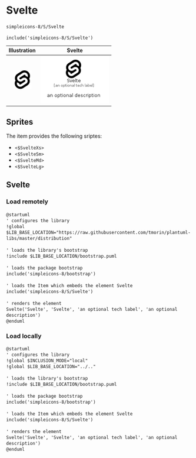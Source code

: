 # Svelte


```text
simpleicons-8/S/Svelte
```

```text
include('simpleicons-8/S/Svelte')
```



| Illustration | Svelte |
| :---: | :---: |
| ![illustration for Illustration](../../simpleicons-8/S/Svelte.png) | ![illustration for Svelte](../../simpleicons-8/S/Svelte.Local.png) |



## Sprites
The item provides the following sriptes:

- `<$SvelteXs>`
- `<$SvelteSm>`
- `<$SvelteMd>`
- `<$SvelteLg>`





## Svelte

### Load remotely
```plantuml
@startuml
' configures the library
!global $LIB_BASE_LOCATION="https://raw.githubusercontent.com/tmorin/plantuml-libs/master/distribution"

' loads the library's bootstrap
!include $LIB_BASE_LOCATION/bootstrap.puml

' loads the package bootstrap
include('simpleicons-8/bootstrap')

' loads the Item which embeds the element Svelte
include('simpleicons-8/S/Svelte')

' renders the element
Svelte('Svelte', 'Svelte', 'an optional tech label', 'an optional description')
@enduml
```

### Load locally
```plantuml
@startuml
' configures the library
!global $INCLUSION_MODE="local"
!global $LIB_BASE_LOCATION="../.."

' loads the library's bootstrap
!include $LIB_BASE_LOCATION/bootstrap.puml

' loads the package bootstrap
include('simpleicons-8/bootstrap')

' loads the Item which embeds the element Svelte
include('simpleicons-8/S/Svelte')

' renders the element
Svelte('Svelte', 'Svelte', 'an optional tech label', 'an optional description')
@enduml
```

